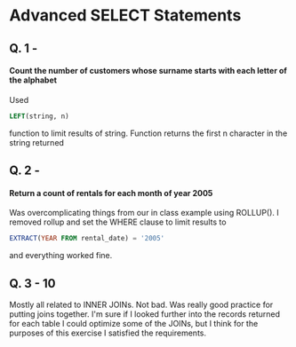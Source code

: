 # Advanced SELECT Statements

## Q. 1 - 
#### Count the number of customers whose surname starts with each letter of the alphabet

Used
```SQL
LEFT(string, n)
```
function to limit results of string. Function returns the first n character in the string returned

## Q. 2 -
#### Return a count of rentals for each month of year 2005

Was overcomplicating things from our in class example using ROLLUP(). I removed rollup and set the WHERE clause to limit results to
```SQL
EXTRACT(YEAR FROM rental_date) = '2005'
```
and everything worked fine.

## Q. 3 - 10

Mostly all related to INNER JOINs. Not bad. Was really good practice for putting joins together. I'm sure if I looked further into the records returned for each table I could optimize some of the JOINs, but I think for the purposes of this exercise I satisfied the requirements.